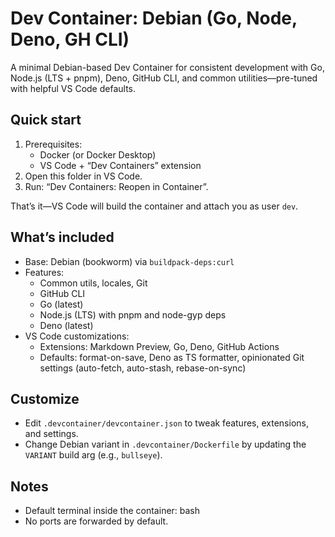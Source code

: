 # Dev Container: Debian (Go, Node, Deno, GH CLI)

A minimal Debian-based Dev Container for consistent development with Go, Node.js
(LTS + pnpm), Deno, GitHub CLI, and common utilities—pre-tuned with helpful VS
Code defaults.

## Quick start

1. Prerequisites:
   - Docker (or Docker Desktop)
   - VS Code + “Dev Containers” extension
2. Open this folder in VS Code.
3. Run: “Dev Containers: Reopen in Container”.

That’s it—VS Code will build the container and attach you as user `dev`.

## What’s included

- Base: Debian (bookworm) via `buildpack-deps:curl`
- Features:
  - Common utils, locales, Git
  - GitHub CLI
  - Go (latest)
  - Node.js (LTS) with pnpm and node-gyp deps
  - Deno (latest)
- VS Code customizations:
  - Extensions: Markdown Preview, Go, Deno, GitHub Actions
  - Defaults: format-on-save, Deno as TS formatter, opinionated Git settings
    (auto-fetch, auto-stash, rebase-on-sync)

## Customize

- Edit `.devcontainer/devcontainer.json` to tweak features, extensions, and
  settings.
- Change Debian variant in `.devcontainer/Dockerfile` by updating the `VARIANT`
  build arg (e.g., `bullseye`).

## Notes

- Default terminal inside the container: bash
- No ports are forwarded by default.
